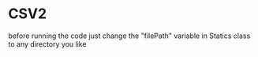 # CSV2

before running the code just change the "filePath" variable in Statics class to any directory you like
